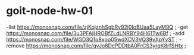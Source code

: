 # goit-node-hw-01

-list https://monosnap.com/file/zjKojznhSgbRy92j0IoBUaa5LayM9Q ;
-get https://monosnap.com/file/3u3PFAjHROBfZLdLNRBY94H61Tw6Bf ;
-add https://monosnap.com/file/WGD3Q1p8xpo05wdXDV3VQ39vXpYvST ;
-remove https://monosnap.com/file/gvJo8DePDDtbA0FrCS3yrqK8rfSHtx ;